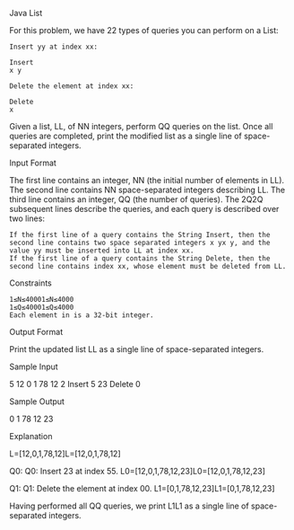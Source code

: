 Java List 
 
 For this problem, we have 22 types of queries you can perform on a List:

    Insert yy at index xx:

    Insert
    x y

    Delete the element at index xx:

    Delete
    x

Given a list, LL, of NN integers, perform QQ queries on the list. Once all queries are completed, print the modified list as a single line of space-separated integers.

Input Format

The first line contains an integer, NN (the initial number of elements in LL).
The second line contains NN space-separated integers describing LL.
The third line contains an integer, QQ (the number of queries).
The 2Q2Q subsequent lines describe the queries, and each query is described over two lines:

    If the first line of a query contains the String Insert, then the second line contains two space separated integers x yx y, and the value yy must be inserted into LL at index xx.
    If the first line of a query contains the String Delete, then the second line contains index xx, whose element must be deleted from LL.

Constraints

    1≤N≤40001≤N≤4000
    1≤Q≤40001≤Q≤4000
    Each element in is a 32-bit integer.

Output Format

Print the updated list LL as a single line of space-separated integers.

Sample Input

5
12 0 1 78 12
2
Insert
5 23
Delete
0

Sample Output

0 1 78 12 23

Explanation

L=[12,0,1,78,12]L=[12,0,1,78,12]

Q0: Q0:  Insert 23 at index 55.
L0=[12,0,1,78,12,23]L0=[12,0,1,78,12,23]

Q1: Q1:  Delete the element at index 00.
L1=[0,1,78,12,23]L1=[0,1,78,12,23]

Having performed all QQ queries, we print L1L1 as a single line of space-separated integers.